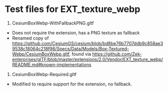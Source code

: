 # Test files for EXT_texture_webp

1. CesiumBoxWebp-WithFallbackPNG.gltf
  - Does not require the extension, has a PNG texture as fallback
  - Renamed copy of https://github.com/CesiumGS/cesium/blob/bd8be76b7707ddb9c858ae39538c18064c218f98/Specs/Data/Models/Box-Textured-Webp/CesiumBoxWebp.gltf, found via https://github.com/Zek-enterprises/glTF/blob/master/extensions/2.0/Vendor/EXT_texture_webp/README.md#known-implementations
1. CesiumBoxWebp-Required.gltf
  - Modified to require support for the extension, no fallback.